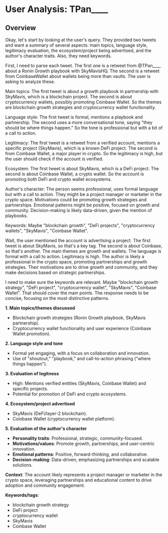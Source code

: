 # User Analysis: TPan____

## Overview

<think>
Okay, let's start by looking at the user's query. They provided two tweets and want a summary of several aspects: main topics, language style, legitimacy evaluation, the ecosystem/project being advertised, and the author's character traits. Also, they need keywords.

First, I need to parse each tweet. The first one is a retweet from @TPan____ about a Ronin Growth playbook with SkyMavisHQ. The second is a retweet from CoinbaseWallet about wallets being more than vaults. The user is asking to analyze these.

Main topics: The first tweet is about a growth playbook in partnership with SkyMavis, which is a blockchain project. The second is about cryptocurrency wallets, possibly promoting Coinbase Wallet. So the themes are blockchain growth strategies and cryptocurrency wallet functionality.

Language style: The first tweet is formal, mentions a playbook and partnership. The second uses a more conversational tone, saying "they should be where things happen." So the tone is professional but with a bit of a call to action.

Legitimacy: The first tweet is a retweet from a verified account, mentions a specific project (SkyMavis), which is a known DeFi project. The second is from Coinbase Wallet, a major player in crypto. So the legitimacy is high, but the user should check if the account is verified.

Ecosystem: The first tweet is about SkyMavis, which is a DeFi project. The second is about Coinbase Wallet, a crypto wallet. So the account is promoting both DeFi and crypto wallet ecosystems.

Author's character: The person seems professional, uses formal language but with a call to action. They might be a project manager or marketer in the crypto space. Motivations could be promoting growth strategies and partnerships. Emotional patterns might be positive, focused on growth and community. Decision-making is likely data-driven, given the mention of playbooks.

Keywords: Maybe "blockchain growth", "DeFi projects", "cryptocurrency wallets", "SkyMavis", "Coinbase Wallet".

Wait, the user mentioned the account is advertising a project. The first tweet is about SkyMavis, so that's a key tag. The second is about Coinbase, so that's another. The main themes are growth and wallets. The language is formal with a call to action. Legitimacy is high. The author is likely a professional in the crypto space, promoting partnerships and growth strategies. Their motivations are to drive growth and community, and they make decisions based on strategic partnerships.

I need to make sure the keywords are relevant. Maybe "blockchain growth strategy", "DeFi project", "cryptocurrency wallet", "SkyMavis", "Coinbase Wallet". That should cover the main points. The response needs to be concise, focusing on the most distinctive patterns.
</think>

**1. Main topics/themes discussed**  
- Blockchain growth strategies (Ronin Growth playbook, SkyMavis partnership).  
- Cryptocurrency wallet functionality and user experience (Coinbase Wallet promotion).  

**2. Language style and tone**  
- Formal yet engaging, with a focus on collaboration and innovation.  
- Use of "shoutout," "playbook," and call-to-action phrasing ("where things happen").  

**3. Evaluation of legitness**  
- High: Mentions verified entities (SkyMavis, Coinbase Wallet) and specific projects.  
- Potential for promotion of DeFi and crypto ecosystems.  

**4. Ecosystem/project advertised**  
- SkyMavis (DeFi/layer-2 blockchain).  
- Coinbase Wallet (cryptocurrency wallet platform).  

**5. Evaluation of the author's character**  
- **Personality traits**: Professional, strategic, community-focused.  
- **Motivations/values**: Promote growth, partnerships, and user-centric innovation.  
- **Emotional patterns**: Positive, forward-thinking, and collaborative.  
- **Decision-making**: Data-driven, emphasizing partnerships and scalable solutions.  

**Context**: The account likely represents a project manager or marketer in the crypto space, leveraging partnerships and educational content to drive adoption and community engagement.  

**Keywords/tags**:  
- blockchain growth strategy  
- DeFi project  
- cryptocurrency wallet  
- SkyMavis  
- Coinbase Wallet